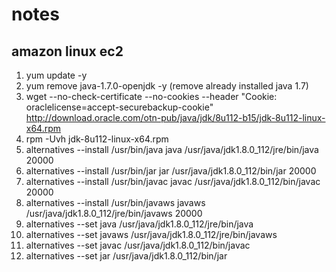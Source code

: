 # notes
amazon linux ec2
------------------
1. yum update -y
2. yum remove java-1.7.0-openjdk -y (remove already installed java 1.7)
3. wget --no-check-certificate --no-cookies --header "Cookie: oraclelicense=accept-securebackup-cookie" http://download.oracle.com/otn-pub/java/jdk/8u112-b15/jdk-8u112-linux-x64.rpm
4. rpm -Uvh jdk-8u112-linux-x64.rpm
5. alternatives --install /usr/bin/java java /usr/java/jdk1.8.0_112/jre/bin/java 20000
6. alternatives --install /usr/bin/jar jar /usr/java/jdk1.8.0_112/bin/jar 20000
7. alternatives --install /usr/bin/javac javac /usr/java/jdk1.8.0_112/bin/javac 20000
8. alternatives --install /usr/bin/javaws javaws /usr/java/jdk1.8.0_112/jre/bin/javaws 20000
9. alternatives --set java /usr/java/jdk1.8.0_112/jre/bin/java
10. alternatives --set javaws /usr/java/jdk1.8.0_112/jre/bin/javaws
11. alternatives --set javac /usr/java/jdk1.8.0_112/bin/javac
12. alternatives --set jar /usr/java/jdk1.8.0_112/bin/jar
